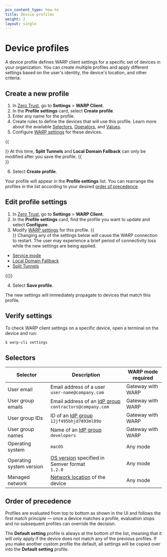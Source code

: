 ```yaml
---
pcx_content_type: how-to
title: Device profiles
weight: 2
layout: single
---
```


# Device profiles

A device profile defines WARP client settings for a specific set of devices in your organization. You can create multiple profiles and apply different settings based on the user's identity, the device's location, and other criteria.

## Create a new profile

1. In [Zero Trust](https://one.dash.cloudflare.com), go to **Settings** > **WARP Client**.
2. In the **Profile settings** card, select **Create profile**.
3. Enter any name for the profile.
4. Create rules to define the devices that will use this profile. Learn more about the available [Selectors](#selectors), [Operators](/cloudflare-one/policies/filtering/network-policies/#comparison-operators), and [Values](/cloudflare-one/policies/filtering/network-policies/#value).
5. Configure [WARP settings](/cloudflare-one/connections/connect-devices/warp/configure-warp/warp-settings/#device-settings) for these devices.

{{<Aside type="note">}}
At this time, **Split Tunnels** and **Local Domain Fallback** can only be modified after you save the profile.
{{</Aside>}}

6. Select **Create profile**.

Your profile will appear in the **Profile settings** list. You can rearrange the profiles in the list according to your desired [order of precedence](#order-of-precedence).

## Edit profile settings

1. In [Zero Trust](https://one.dash.cloudflare.com), go to **Settings** > **WARP Client**.
2. In the **Profile settings** card, find the profile you want to update and select **Configure**.
3. Modify [WARP settings](/cloudflare-one/connections/connect-devices/warp/configure-warp/warp-settings/#device-settings) for this profile.
{{<Aside type="note">}}
Changing any of the settings below will cause the WARP connection to restart. The user may experience a brief period of connectivity loss while the new settings are being applied.

- [Service mode](/cloudflare-one/connections/connect-devices/warp/configure-warp/warp-settings/#service-mode)
- [Local Domain Fallback](/cloudflare-one/connections/connect-devices/warp/configure-warp/warp-settings/#local-domain-fallback)
- [Split Tunnels](/cloudflare-one/connections/connect-devices/warp/configure-warp/warp-settings/#split-tunnels)

{{</Aside>}}

4. Select **Save profile**.

The new settings will immediately propagate to devices that match this profile.

## Verify settings

To check WARP client settings on a specific device, open a terminal on the device and run:

```sh
$ warp-cli settings
```

## Selectors

| Selector                 | Description                                                                                                                                      | WARP mode required |
| ------------------------ | ------------------------------------------------------------------------------------------------------------------------------------------------ | ------------------ |
| User email               | Email address of a user <br /> `user-name@company.com`                                                                                           | Gateway with WARP  |
| User group emails        | Email address of an [IdP group](/cloudflare-one/policies/filtering/identity-selectors/#idp-groups-in-gateway) <br /> `contractors@company.com`   | Gateway with WARP  |
| User group IDs           | ID of an [IdP group](/cloudflare-one/policies/filtering/identity-selectors/#idp-groups-in-gateway) <br /> `12jf495bhjd7893ml09o`                 | Gateway with WARP  |
| User group names         | Name of an [IdP group](/cloudflare-one/policies/filtering/identity-selectors/#idp-groups-in-gateway) <br /> `developers`                         | Gateway with WARP  |
| Operating system         | `macOS`                                                                                                                                          | Any mode           |
| Operating system version | [OS version](/cloudflare-one/identity/devices/warp-client-checks/os-version/#determine-the-os-version) specified in Semver format <br /> `1.2.0` | Any mode           |
| Managed network          | [Network location](/cloudflare-one/connections/connect-devices/warp/configure-warp/managed-networks/) of the device                              | Any mode           |

## Order of precedence

Profiles are evaluated from top to bottom as shown in the UI and follows the first match principle — once a device matches a profile, evaluation stops and no subsequent profiles can override the decision.

The **Default setting** profile is always at the bottom of the list, meaning that it will only apply if the device does not match any of the previous profiles. If you make another custom profile the default, all settings will be copied over into the **Default setting** profile.
